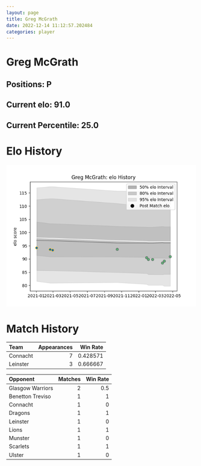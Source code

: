 ```yaml
---  
layout: page  
title: Greg McGrath  
date: 2022-12-14 11:12:57.202484  
categories: player  
---
```

# Greg McGrath

## Positions: P

## Current elo: 91.0

## Current Percentile: 25.0

# Elo History


![elo history](history_GregMcGrath.png)
# Match History


| Team     |   Appearances |   Win Rate |
|:---------|--------------:|-----------:|
| Connacht |             7 |   0.428571 |
| Leinster |             3 |   0.666667 |

| Opponent         |   Matches |   Win Rate |
|:-----------------|----------:|-----------:|
| Glasgow Warriors |         2 |        0.5 |
| Benetton Treviso |         1 |        1   |
| Connacht         |         1 |        0   |
| Dragons          |         1 |        1   |
| Leinster         |         1 |        0   |
| Lions            |         1 |        1   |
| Munster          |         1 |        0   |
| Scarlets         |         1 |        1   |
| Ulster           |         1 |        0   |